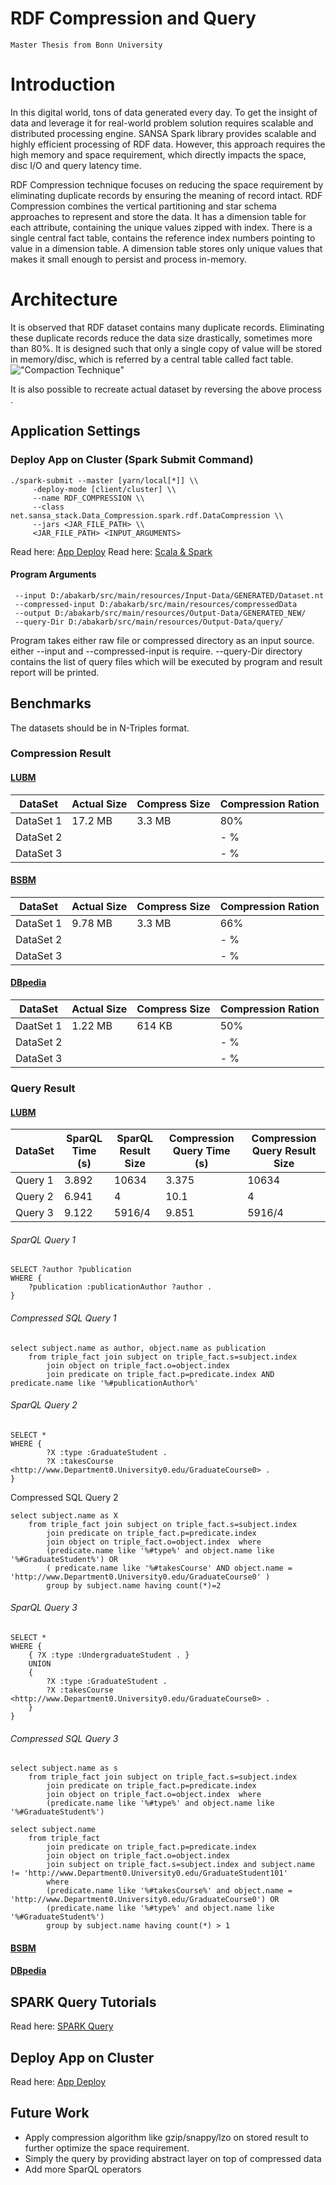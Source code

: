 # RDF Compression and Query
`Master Thesis from Bonn University`
# Introduction
In this digital world, tons of data generated every day. To get the insight of data and leverage it for real-world problem solution requires scalable and distributed processing engine. SANSA Spark library provides scalable and highly efficient processing of RDF data. However, this approach requires the high memory and space requirement, which directly impacts the space, disc I/O and query latency time.

RDF Compression technique focuses on reducing the space requirement by eliminating duplicate records by ensuring the meaning of record intact. RDF Compression combines the vertical partitioning and star schema approaches to represent and store the data. It has a dimension table for each attribute, containing the unique values zipped with index. There is a single central fact table, contains the reference index numbers pointing to value in a dimension table. A dimension table stores only unique values that makes it small enough to persist and process in-memory.

# Architecture
It is observed that RDF dataset contains many duplicate records. Eliminating these duplicate records reduce the data size drastically, sometimes more than 80%. It is designed such that only a single copy of value will be stored in memory/disc, which is referred by a central table called fact table.  
!["Compaction Technique"](image/Architecture.PNG)

It is also possible to recreate actual dataset by reversing the above process .  


## Application Settings
### Deploy App on Cluster (Spark Submit Command)
```
./spark-submit --master [yarn/local[*]] \\
     -deploy-mode [client/cluster] \\
     --name RDF_COMPRESSION \\
     --class net.sansa_stack.Data_Compression.spark.rdf.DataCompression \\
     --jars <JAR_FILE_PATH> \\
     <JAR_FILE_PATH> <INPUT_ARGUMENTS>
 ```   
 Read here: [App Deploy](documentation/deployment.md)
Read here: [Scala & Spark](content/learn-scala-spark/README.md) 
#### Program Arguments
```
 --input D:/abakarb/src/main/resources/Input-Data/GENERATED/Dataset.nt
 --compressed-input D:/abakarb/src/main/resources/compressedData
 --output D:/abakarb/src/main/resources/Output-Data/GENERATED_NEW/
 --query-Dir D:/abakarb/src/main/resources/Output-Data/query/
```

Program takes either raw file or compressed directory as an input source. either --input and --compressed-input is require.
--query-Dir directory contains the list of query files which will be executed by program and result report will be printed.

##  Benchmarks
The datasets should be in N-Triples format.

### Compression Result
#### [LUBM](https://github.com/rvesse/lubm-uba) 
 |DataSet | Actual Size | Compress Size | Compression Ration | 
 |--------|-------------|---------------|--------|
 | DataSet 1   | 17.2 MB     | 3.3 MB        |   80%  |
 | DataSet 2  |      |         |  - %  |
 | DataSet 3   |      |         |  - %  |

#### [BSBM](https://sourceforge.net/projects/bsbmtools/files/bsbmtools/bsbmtools-0.2/bsbmtools-v0.2.zip/download) 
 |DataSet | Actual Size | Compress Size | Compression Ration | 
 |--------|-------------|---------------|--------|
 | DataSet 1   | 9.78 MB     | 3.3 MB        |               66%  |
 | DataSet 2  |      |         |  - %  |
 | DataSet 3   |      |         |  - %  |
 
#### [DBpedia](http://benchmark.dbpedia.org/)
 |DataSet | Actual Size | Compress Size | Compression Ration | 
 |--------|-------------|---------------|--------|
 | DaatSet 1   | 1.22 MB     | 614 KB | 50%  |
 | DataSet 2  |      |         |  - %  |
 | DataSet 3   |      |         |  - %  |


### Query Result
#### [LUBM](https://github.com/rvesse/lubm-uba) 
 |DataSet | SparQL Time (s) | SparQL Result Size | Compression Query Time (s) | Compression Query Result Size| 
 |--------|-------------|---------------|--------|--------|
 | Query 1   | 3.892     | 10634 | 3.375  |  10634  |
 | Query 2  |  6.941    |   4      |  10.1 | 4       |
 | Query 3   |  9.122   | 5916/4        |  9.851    |  5916/4       |

###### SparQL Query 1
```
SELECT ?author ?publication
WHERE {
	?publication :publicationAuthor ?author .
}
```

###### Compressed SQL Query 1
````
select subject.name as author, object.name as publication 
	from triple_fact join subject on triple_fact.s=subject.index  
		join object on triple_fact.o=object.index  
		join predicate on triple_fact.p=predicate.index AND predicate.name like '%#publicationAuthor%'
````

###### SparQL Query 2
````
SELECT *
WHERE {
        ?X :type :GraduateStudent .
        ?X :takesCourse <http://www.Department0.University0.edu/GraduateCourse0> .
}
````
Compressed SQL Query 2
````
select subject.name as X
	from triple_fact join subject on triple_fact.s=subject.index  
		join predicate on triple_fact.p=predicate.index 
		join object on triple_fact.o=object.index  where
		(predicate.name like '%#type%' and object.name like '%#GraduateStudent%') OR
		( predicate.name like '%#takesCourse' AND object.name = 'http://www.Department0.University0.edu/GraduateCourse0' )
		group by subject.name having count(*)=2
````

###### SparQL Query 3
````
SELECT *
WHERE {
    { ?X :type :UndergraduateStudent . }
    UNION
    {
        ?X :type :GraduateStudent .
        ?X :takesCourse <http://www.Department0.University0.edu/GraduateCourse0> .
    }
}
````

###### Compressed SQL Query 3
````
select subject.name as s
	from triple_fact join subject on triple_fact.s=subject.index  
		join predicate on triple_fact.p=predicate.index 
		join object on triple_fact.o=object.index  where
		(predicate.name like '%#type%' and object.name like '%#GraduateStudent%')

select subject.name
	from triple_fact   
		join predicate on triple_fact.p=predicate.index 
		join object on triple_fact.o=object.index 
		join subject on triple_fact.s=subject.index and subject.name != 'http://www.Department0.University0.edu/GraduateStudent101'	
		where 
		(predicate.name like '%#takesCourse%' and object.name = 'http://www.Department0.University0.edu/GraduateCourse0') OR 
		(predicate.name like '%#type%' and object.name like '%#GraduateStudent%')
		group by subject.name having count(*) > 1
````

#### [BSBM](https://sourceforge.net/projects/bsbmtools/files/bsbmtools/bsbmtools-0.2/bsbmtools-v0.2.zip/download) 
 
#### [DBpedia](http://benchmark.dbpedia.org/)


## SPARK Query Tutorials
Read here: [SPARK Query](https://spark.apache.org/sql/)


## Deploy App on Cluster
Read here: [App Deploy](documentation/deployment.md)

## Future Work
 - Apply compression algorithm like gzip/snappy/lzo on stored result to further optimize the space requirement.
 - Simply the query by providing abstract layer on top of compressed data
 - Add more SparQL operators
